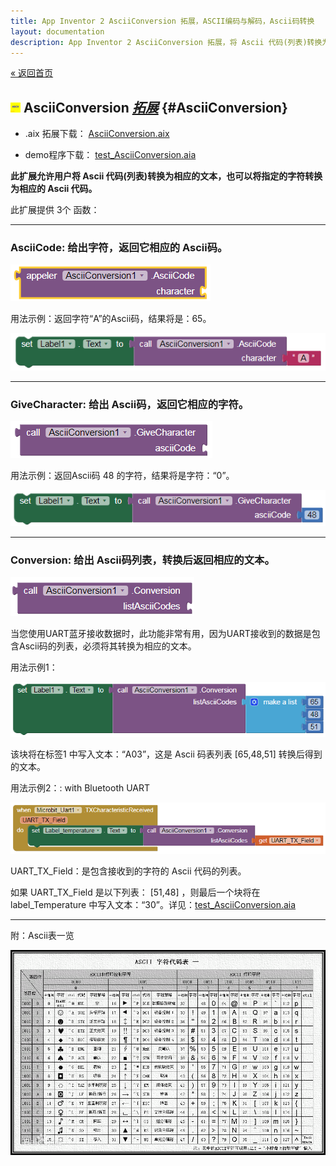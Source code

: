 ```yaml
---
title: App Inventor 2 AsciiConversion 拓展，ASCII编码与解码，Ascii码转换
layout: documentation
description: App Inventor 2 AsciiConversion 拓展，将 Ascii 代码(列表)转换为相应的文本，也可以将指定的字符转换为相应的 Ascii 代码。ASCII编码与解码,ascii转换,ascii码转换。
---
```


[&laquo; 返回首页](index.html)

## <img src="data:image/png;base64,iVBORw0KGgoAAAANSUhEUgAAABAAAAAQCAIAAACQkWg2AAAACXBIWXMAAAsSAAALEgHS3X78AAAA1klEQVR42mP4/5+BJESa6oHS8OMHG4Tx6RMPPg2bNnlPm5Z+7Zp6UtLsvXsd9uxxrKpqWbEidOHC2KlTM75940DXkJw8y8Nj67Fj5rm5Ezs7S0pKOoGCN26oFhd3FRb2fP7MhaLh7l2F8vK2rq6Sjo7SlpbKurr6ZcvCgeS8efETJ+YARb584UTR8PUr1MYvX7hu31b++ZMVyH70SObvX0agl75/Z//3b0jFAyENrxj+32b4/57h/3OG/y8Y/r9k+P8dvwagoksM/x8w/L8B1gkk31HVSQDpTO7uYTqjvQAAAABJRU5ErkJggg==" style="margin:-4px 5px 0 0">AsciiConversion [*拓展*](https://community.appinventor.mit.edu/t/ascii-conversion-extension/80973)  {#AsciiConversion}

* .aix 拓展下载：
[AsciiConversion.aix](AsciiConversion/AsciiConversion.aix)

* demo程序下载：
[test_AsciiConversion.aia](AsciiConversion/test_AsciiConversion.aia)

**此扩展允许用户将 Ascii 代码(列表)转换为相应的文本，也可以将指定的字符转换为相应的 Ascii 代码。**

此扩展提供 3个 函数：

***
### **AsciiCode**: 给出字符，返回它相应的 Ascii码。

![](AsciiConversion/1.png)

用法示例：返回字符“A”的Ascii码，结果将是：65。

![](AsciiConversion/2.png)

***
### **GiveCharacter**: 给出 Ascii码，返回它相应的字符。

![](AsciiConversion/3.png)

用法示例：返回Ascii码 48 的字符，结果将是字符：“0”。

![](AsciiConversion/4.png)

***
### **Conversion**: 给出 Ascii码列表，转换后返回相应的文本。

![](AsciiConversion/5.png)

当您使用UART蓝牙接收数据时，此功能非常有用，因为UART接收到的数据是包含Ascii码的列表，必须将其转换为相应的文本。

用法示例1：

![](AsciiConversion/6.png)

该块将在标签1 中写入文本：“A03”，这是 Ascii 码表列表 [65,48,51] 转换后得到的文本。

用法示例2：: with Bluetooth UART

![](AsciiConversion/7.png)

UART_TX_Field：是包含接收到的字符的 Ascii 代码的列表。

如果 UART_TX_Field 是以下列表： [51,48] ，则最后一个块将在 label_Temperature 中写入文本：“30”。详见：[test_AsciiConversion.aia](AsciiConversion/test_AsciiConversion.aia)


***
附：Ascii表一览

![](../blocks/images/text/ascii.png)
